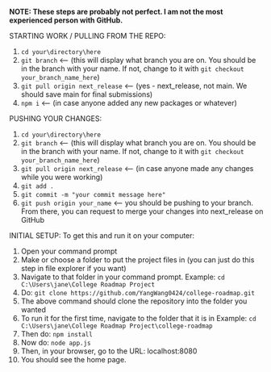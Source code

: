 
**NOTE: These steps are probably not perfect. I am not the most experienced person with GitHub.**

STARTING WORK / PULLING FROM THE REPO:
1. `cd your\directory\here`
2. `git branch`         <-- (this will display what branch you are on. You should be in the branch with your name. If not, change to it with `git checkout your_branch_name_here`)
3. `git pull origin next_release`     <-- (yes - next_release, not main. We should save main for final submissions)
4. `npm i` 	    <-- (in case anyone added any new packages or whatever)


PUSHING YOUR CHANGES:
1. `cd your\directory\here`
2. `git branch`   <-- (this will display what branch you are on. You should be in the branch with your name. If not, change to it with `git checkout your_branch_name_here`)
3. `git pull origin next_release`   <-- (in case anyone made any changes while you were working)
4. `git add .`
5. `git commit -m "your commit message here"`
6. `git push origin your_name`   	<-- you should be pushing to your branch. From there, you can request to merge your changes into next_release on GitHub


INITIAL SETUP:
To get this and run it on your computer: 

1. Open your command prompt
2. Make or choose a folder to put the project files in (you can just do this step in file explorer if you want)
3. Navigate to that folder in your command prompt. Example: `cd C:\Users\jane\College Roadmap Project`
4. Do: `git clone https://github.com/YangWang0424/college-roadmap.git`
5. The above command should clone the repository into the folder you wanted
6. To run it for the first time, navigate to the folder that it is in Example: `cd C:\Users\jane\College Roadmap Project\college-roadmap`
7. Then do: `npm install`
8. Now do: `node app.js`
9. Then, in your browser, go to the URL: localhost:8080
10. You should see the home page.

